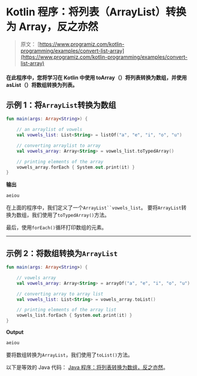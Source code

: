 # Kotlin 程序：将列表（ArrayList）转换为 Array，反之亦然

> 原文： [https://www.programiz.com/kotlin-programming/examples/convert-list-array](https://www.programiz.com/kotlin-programming/examples/convert-list-array)

#### 在此程序中，您将学习在 Kotlin 中使用 toArray（）将列表转换为数组，并使用 asList（）将数组转换为列表。

## 示例 1：将`ArrayList`转换为数组

```kt
fun main(args: Array<String>) {

    // an arraylist of vowels
    val vowels_list: List<String> = listOf("a", "e", "i", "o", "u")

    // converting arraylist to array
    val vowels_array: Array<String> = vowels_list.toTypedArray()

    // printing elements of the array 
    vowels_array.forEach { System.out.print(it) }
}
```

**输出**

```kt
aeiou
```

在上面的程序中，我们定义了一个`ArrayList``vowels_list`。 要将`ArrayList`转换为数组，我们使用了`toTypedArray()`方法。

最后，使用`forEach()`循环打印数组的元素。

* * *

## 示例 2：将数组转换为`ArrayList`

```kt
fun main(args: Array<String>) {

    // vowels array
    val vowels_array: Array<String> = arrayOf("a", "e", "i", "o", "u")

    // converting array to array list
    val vowels_list: List<String> = vowels_array.toList()

    // printing elements of the array list
    vowels_list.forEach { System.out.print(it) }
}
```

**Output**

```kt
aeiou
```

要将数组转换为`ArrayList`，我们使用了`toList()`方法。

以下是等效的 Java 代码： [Java 程序：将列表转换为数组，反之亦然](/java-programming/examples/convert-list-array "Java program to convert list to array and vice-versa")。
